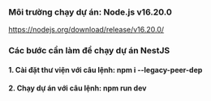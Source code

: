 
### Môi trường chạy dự án: Node.js v16.20.0
https://nodejs.org/download/release/v16.20.0/

### Các bước cần làm để chạy dự án NestJS

#### 1. Cài đặt thư viện với câu lệnh: npm i --legacy-peer-dep
#### 2. Chạy dự án với câu lệnh: npm run dev